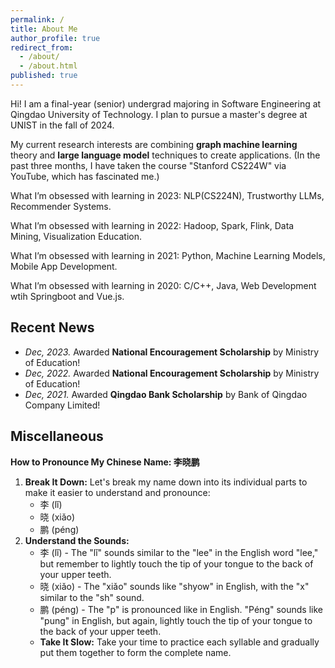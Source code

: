 ```yaml
---
permalink: /
title: About Me
author_profile: true
redirect_from:
  - /about/
  - /about.html
published: true
---
```


Hi! I am a final-year (senior) undergrad majoring in Software Engineering at Qingdao University of Technology. I plan to pursue a master's degree at UNIST in the fall of 2024.

My current research interests are combining **graph machine learning** theory and **large language model** techniques to create applications. (In the past three months, I have taken the course "Stanford CS224W" via YouTube, which has fascinated me.)

What I’m obsessed with learning in 2023: NLP(CS224N), Trustworthy LLMs, Recommender Systems. 

What I’m obsessed with learning in 2022: Hadoop, Spark, Flink, Data Mining, Visualization Education. 

What I’m obsessed with learning in 2021: Python, Machine Learning Models, Mobile App Development.

What I’m obsessed with learning in 2020: C/C++, Java, Web Development wtih Springboot and Vue.js.

## Recent News

- *Dec, 2023.* Awarded **National Encouragement Scholarship** by Ministry of Education!
- *Dec, 2022.* Awarded **National Encouragement Scholarship** by Ministry of Education!
- *Dec, 2021.* Awarded **Qingdao Bank Scholarship** by Bank of Qingdao Company Limited!

## Miscellaneous

**How to Pronounce My Chinese Name: 李晓鹏**

1. **Break It Down:** Let's break my name down into its individual parts to make it easier to understand and pronounce:
   - 李 (lǐ)
   - 晓 (xiǎo)
   - 鹏 (péng)
2. **Understand the Sounds:**
   - 李 (lǐ) - The "lǐ" sounds similar to the "lee" in the English word "lee," but remember to lightly touch the tip of your tongue to the back of your upper teeth.
   - 晓 (xiǎo) - The "xiǎo" sounds like "shyow" in English, with the "x" similar to the "sh" sound.
   - 鹏 (péng) - The "p" is pronounced like in English. "Péng" sounds like "pung" in English, but again, lightly touch the tip of your tongue to the back of your upper teeth.
   - **Take It Slow:** Take your time to practice each syllable and gradually put them together to form the complete name.
